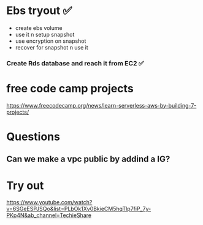 # Ebs tryout ✅
* create ebs volume
* use it n setup snapshot
* use encryption on snapshot
* recover for snapshot n use it

### Create Rds database and reach it from EC2 ✅


# free code camp projects
https://www.freecodecamp.org/news/learn-serverless-aws-by-building-7-projects/


# Questions 
## Can we make a vpc public by addind a IG?

 # Try out
 https://www.youtube.com/watch?v=6SGeESPJSQo&list=PLbOk1Xv0BkieCM5hqTlp7fiP_7y-PKp4N&ab_channel=TechieShare

